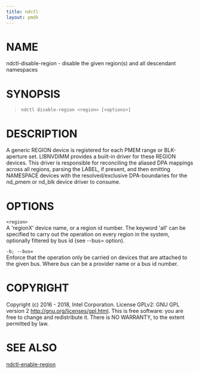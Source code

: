 ```yaml
---
title: ndctl
layout: pmdk
---
```


NAME
====

ndctl-disable-region - disable the given region(s) and all descendant
namespaces

SYNOPSIS
========

>     ndctl disable-region <region> [<options>]

DESCRIPTION
===========

A generic REGION device is registered for each PMEM range or
BLK-aperture set. LIBNVDIMM provides a built-in driver for these REGION
devices. This driver is responsible for reconciling the aliased DPA
mappings across all regions, parsing the LABEL, if present, and then
emitting NAMESPACE devices with the resolved/exclusive DPA-boundaries
for the nd\_pmem or nd\_blk device driver to consume.

OPTIONS
=======

`<region>`  
    A 'regionX' device name, or a region id number. The keyword 'all' can
    be specified to carry out the operation on every region in the system,
    optionally filtered by bus id (see --bus= option).

`-b; --bus=`  
Enforce that the operation only be carried on devices that are attached
to the given bus. Where *bus* can be a provider name or a bus id number.

COPYRIGHT
=========

Copyright (c) 2016 - 2018, Intel Corporation. License GPLv2: GNU GPL
version 2 <http://gnu.org/licenses/gpl.html>. This is free software: you
are free to change and redistribute it. There is NO WARRANTY, to the
extent permitted by law.

SEE ALSO
========

[ndctl-enable-region](ndctl-enable-region.md)
